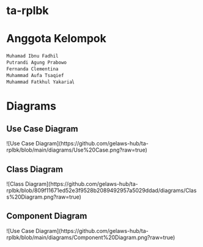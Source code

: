 # ta-rplbk
# Anggota Kelompok
`Muhamad Ibnu Fadhil` \
`Putrandi Agung Prabowo` \
`Fernanda Clementina` \
`Muhammad Aufa Tsaqief`\
`Muhammad Fatkhul Yakaria`\

# Diagrams
<h2>Use Case Diagram</h2>
![Use Case Diagram](https://github.com/gelaws-hub/ta-rplbk/blob/main/diagrams/Use%20Case.png?raw=true)

<h2>Class Diagram</h2>
![Class Diagram](https://github.com/gelaws-hub/ta-rplbk/blob/809f11671ed52e3f9528b2089492957a5029ddad/diagrams/Class%20Diagram.png?raw=true)

<h2>Component Diagram</h2>
![Use Case Diagram](https://github.com/gelaws-hub/ta-rplbk/blob/main/diagrams/Component%20Diagram.png?raw=true) 



 

